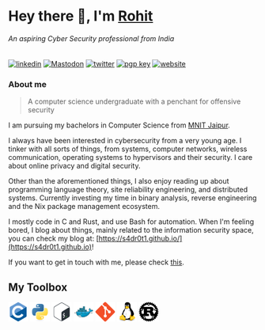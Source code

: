 # Hey there :wave:, I'm [Rohit](https://s4dr0t1.github.io/)

<h6>An aspiring Cyber Security professional from India</h6>

<p>
<!-- LinkedIn -->
<a href="https://www.linkedin.com/in/rohitdhill/" target="blank"><img align="center" src="https://img.shields.io/badge/rohitdhill-0077B5?style=for-the-badge&logo=linkedin&logoColor=white&style=social&label=LinkedIn" alt="linkedin"></a>
<!-- Mastodon -->
<a href="https://ioc.exchange/@s4dr0t1" target="blank"><img align="center" src="https://img.shields.io/badge/@s4dr0t1@ioc.exchange-0077B5?style=for-the-badge&logo=mastodon&logoColor=white&style=social&label=Mastodon" alt="Mastodon"></a>
<!-- Twitter -->
<a href="https://twitter.com/s4dr0t1" target="blank"><img align="center" src="https://img.shields.io/badge/s4dr0t1-0077B5?style=for-the-badge&logo=twitter&logoColor=white&style=social&label=Twitter" alt="twitter"></a>
<!-- Keybase PGP -->
<a href="https://keybase.io/s4dr0t1"><img align="center" src="https://img.shields.io/keybase/pgp/s4dr0t1?logo=keybase&logoColor=white&label=pgp" alt="pgp key"></a>
<!-- website -->
<a href="https://s4dr0t1.github.io/"><img align="center" src="https://img.shields.io/badge/s4dr0t1.github.io-0077B5?style=for-the-badge&logo=About.me&logoColor=white&style=social&label=website" alt="website"></a>

</p>

### About me
> A computer science undergraduate with a penchant for offensive security

I am pursuing my bachelors in Computer Science from [MNIT Jaipur](https://wiki.metastem.su/#/wiki/Malaviya%20National%20Institute%20of%20Technology%2C%20Jaipur/en).

I always have been interested in cybersecurity from a very young age. I tinker with all sorts of things, from systems, computer networks, wireless communication, operating systems to hypervisors and their security. I care about online privacy and digital security. 

Other than the aforementioned things, I also enjoy reading up about programming language theory, site reliability engineering, and distributed systems. Currently investing my time in binary analysis, reverse engineering and the Nix package management ecosystem.

I mostly code in C and Rust, and use Bash for automation. When I'm feeling bored, I blog about things, mainly related to the information security space, you can check my blog at: [https://s4dr0t1.github.io/](https://s4dr0t1.github.io)!


If you want to get in touch with me, please check [this](https://s4dr0t1.github.io/contact).



## My Toolbox

<p align="left">

<!-- C Language -->
<img src="https://raw.githubusercontent.com/devicons/devicon/master/icons/c/c-original.svg" alt="c" width="40" height="40"/> 

<!-- Python -->
<img src="https://raw.githubusercontent.com/devicons/devicon/master/icons/python/python-original.svg" alt="python" width="40" height="40"/> 

<!-- Bash -->
<img src="https://raw.githubusercontent.com/devicons/devicon/master/icons/bash/bash-original.svg" alt="bash" width="40" height="40"/> 

<!-- Docker -->
<img src="https://raw.githubusercontent.com/devicons/devicon/master/icons/docker/docker-original.svg" alt="docker" width="40" height="40"/> 

<!-- Git -->
<img src="https://raw.githubusercontent.com/devicons/devicon/master/icons/git/git-original.svg" alt="git" width="40" height="40"/> 

<!-- Linux -->
<img src="https://raw.githubusercontent.com/devicons/devicon/master/icons/linux/linux-original.svg" alt="linux" width="40" height="40"/> 
  
<!-- Linux -->
<img src="https://raw.githubusercontent.com/devicons/devicon/master/icons/rust/rust-plain.svg" alt="rust" width="40" height="40"/> 

</p>
